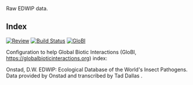 Raw EDWIP data. 


## Index

[![Review](https://github.com/taddallas/EDWIP/actions/workflows/review.yml/badge.svg)](https://github.com/taddallas/EDWIP/actions) [![Build Status](https://travis-ci.com/taddallas/EDWIP.svg)](https://travis-ci.com/taddallas/EDWIP) [![GloBI](https://api.globalbioticinteractions.org/interaction.svg?accordingTo=globi:taddallas/EDWIP&refuted=true&refuted=false)](https://globalbioticinteractions.org/?accordingTo=globi:taddallas/EDWIP)

Configuration to help Global Biotic Interactions (GloBI, https://globalbioticinteractions.org) index:

Onstad, D.W. EDWIP: Ecological Database of the World's Insect Pathogens. Data provided by Onstad and transcribed by Tad Dallas .
